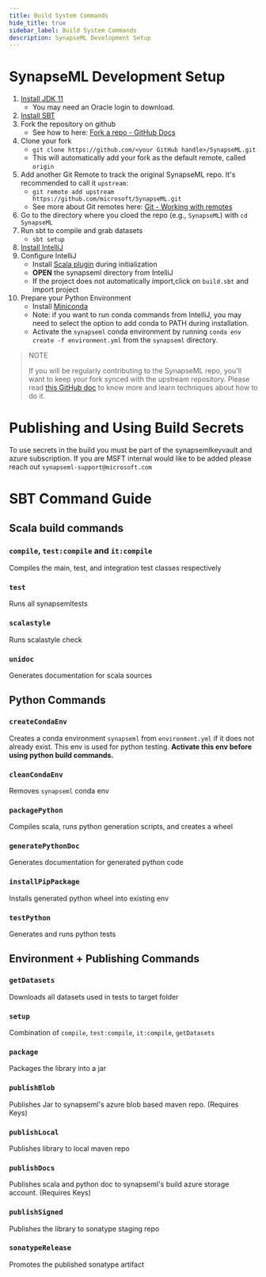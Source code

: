 ```yaml
---
title: Build System Commands
hide_title: true
sidebar_label: Build System Commands
description: SynapseML Development Setup
---
```


# SynapseML Development Setup

1) [Install JDK 11](https://www.oracle.com/java/technologies/javase/jdk11-archive-downloads.html)
    - You may need an Oracle login to download.
2) [Install SBT](https://www.scala-sbt.org/1.x/docs/Setup.html)
3) Fork the repository on github
    - See how to here: [Fork a repo - GitHub Docs](https://docs.github.com/en/get-started/quickstart/fork-a-repo)
4) Clone your fork
    - `git clone https://github.com/<your GitHub handle>/SynapseML.git`
    - This will automatically add your fork as the default remote, called `origin`
5) Add another Git Remote to track the original SynapseML repo. It's recommended to call it `upstream`:
    - `git remote add upstream https://github.com/microsoft/SynapseML.git`
    - See more about Git remotes here: [Git - Working with remotes](https://git-scm.com/book/en/v2/Git-Basics-Working-with-Remotes)
6) Go to the directory where you cloed the repo (e.g., `SynapseML`) with `cd SynapseML`
6) Run sbt to compile and grab datasets
    - `sbt setup`
7) [Install IntelliJ](https://www.jetbrains.com/idea/download)    
8) Configure IntelliJ
    - Install [Scala plugin](https://plugins.jetbrains.com/plugin/1347-scala) during initialization
    - **OPEN** the synapseml directory from IntelliJ
    - If the project does not automatically import,click on `build.sbt` and import project
9) Prepare your Python Environment
    - Install [Miniconda](https://docs.conda.io/en/latest/miniconda.html)
    - Note: if you want to run conda commands from IntelliJ, you may need to select the option to add conda to PATH during installation.
    - Activate the `synapseml` conda environment by running `conda env create -f environment.yml` from the `synapseml` directory.

> NOTE
> 
> If you will be regularly contributing to the SynapseML repo, you'll want to keep your fork synced with the
> upstream repository. Please read [this GitHub doc](https://docs.github.com/en/pull-requests/collaborating-with-pull-requests/working-with-forks/syncing-a-fork)
> to know more and learn techniques about how to do it.

# Publishing and Using Build Secrets

To use secrets in the build you must be part of the synapsemlkeyvault
 and azure subscription. If you are MSFT internal would like to be 
 added please reach out `synapseml-support@microsoft.com`

# SBT Command Guide

## Scala build commands

### `compile`, `test:compile` and `it:compile`

Compiles the main, test, and integration test classes respectively

### `test`

Runs all synapsemltests

### `scalastyle`

Runs scalastyle check

### `unidoc`

Generates documentation for scala sources

## Python Commands

### `createCondaEnv`

Creates a conda environment `synapseml` from `environment.yml` if it does not already exist. 
This env is used for python testing. **Activate this env before using python build commands.**

### `cleanCondaEnv`

Removes `synapseml` conda env

### `packagePython`

Compiles scala, runs python generation scripts, and creates a wheel

### `generatePythonDoc`

Generates documentation for generated python code

### `installPipPackage`

Installs generated python wheel into existing env

### `testPython`

Generates and runs python tests

## Environment + Publishing Commands

### `getDatasets`

Downloads all datasets used in tests to target folder

### `setup`

Combination of `compile`, `test:compile`, `it:compile`, `getDatasets`

### `package`

Packages the library into a jar

### `publishBlob`

Publishes Jar to synapseml's azure blob based maven repo. (Requires Keys)

### `publishLocal`

Publishes library to local maven repo

### `publishDocs`

Publishes scala and python doc to synapseml's build azure storage account. (Requires Keys)

### `publishSigned`

Publishes the library to sonatype staging repo

### `sonatypeRelease`

Promotes the published sonatype artifact
